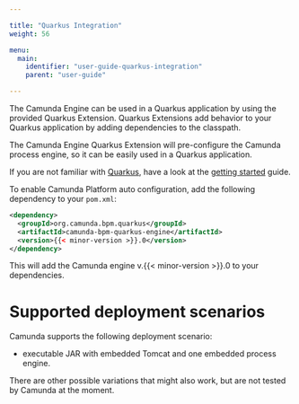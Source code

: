```yaml
---

title: "Quarkus Integration"
weight: 56

menu:
  main:
    identifier: "user-guide-quarkus-integration"
    parent: "user-guide"

---
```


The Camunda Engine can be used in a Quarkus application by using the provided Quarkus Extension. Quarkus Extensions add 
behavior to your Quarkus application by adding dependencies to the classpath.

The Camunda Engine Quarkus Extension will pre-configure the Camunda process engine, so it can be easily used in a 
Quarkus application.

If you are not familiar with [Quarkus](https://quarkus.io/), have a look at the [getting started](https://quarkus.io/get-started/) guide.

To enable Camunda Platform auto configuration, add the following dependency to your ```pom.xml```:

```xml
<dependency>
  <groupId>org.camunda.bpm.quarkus</groupId>
  <artifactId>camunda-bpm-quarkus-engine</artifactId>
  <version>{{< minor-version >}}.0</version>
</dependency>
```

This will add the Camunda engine v.{{< minor-version >}}.0 to your dependencies.

# Supported deployment scenarios

Camunda supports the following deployment scenario:

* executable JAR with embedded Tomcat and one embedded process engine.

There are other possible variations that might also work, but are not tested by Camunda at the moment.
